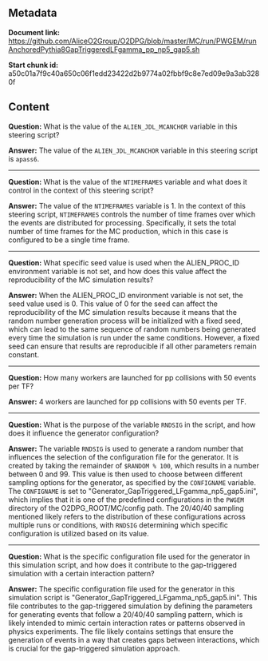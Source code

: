 ## Metadata

**Document link:** https://github.com/AliceO2Group/O2DPG/blob/master/MC/run/PWGEM/runAnchoredPythia8GapTriggeredLFgamma_pp_np5_gap5.sh

**Start chunk id:** a50c01a7f9c40a650c06f1edd23422d2b9774a02fbbf9c8e7ed09e9a3ab3280f

## Content

**Question:** What is the value of the `ALIEN_JDL_MCANCHOR` variable in this steering script?

**Answer:** The value of the `ALIEN_JDL_MCANCHOR` variable in this steering script is `apass6`.

---

**Question:** What is the value of the `NTIMEFRAMES` variable and what does it control in the context of this steering script?

**Answer:** The value of the `NTIMEFRAMES` variable is 1. In the context of this steering script, `NTIMEFRAMES` controls the number of time frames over which the events are distributed for processing. Specifically, it sets the total number of time frames for the MC production, which in this case is configured to be a single time frame.

---

**Question:** What specific seed value is used when the ALIEN_PROC_ID environment variable is not set, and how does this value affect the reproducibility of the MC simulation results?

**Answer:** When the ALIEN_PROC_ID environment variable is not set, the seed value used is 0. This value of 0 for the seed can affect the reproducibility of the MC simulation results because it means that the random number generation process will be initialized with a fixed seed, which can lead to the same sequence of random numbers being generated every time the simulation is run under the same conditions. However, a fixed seed can ensure that results are reproducible if all other parameters remain constant.

---

**Question:** How many workers are launched for pp collisions with 50 events per TF?

**Answer:** 4 workers are launched for pp collisions with 50 events per TF.

---

**Question:** What is the purpose of the variable `RNDSIG` in the script, and how does it influence the generator configuration?

**Answer:** The variable `RNDSIG` is used to generate a random number that influences the selection of the configuration file for the generator. It is created by taking the remainder of `$RANDOM % 100`, which results in a number between 0 and 99. This value is then used to choose between different sampling options for the generator, as specified by the `CONFIGNAME` variable. The `CONFIGNAME` is set to "Generator_GapTriggered_LFgamma_np5_gap5.ini", which implies that it is one of the predefined configurations in the `PWGEM` directory of the O2DPG_ROOT/MC/config path. The 20/40/40 sampling mentioned likely refers to the distribution of these configurations across multiple runs or conditions, with `RNDSIG` determining which specific configuration is utilized based on its value.

---

**Question:** What is the specific configuration file used for the generator in this simulation script, and how does it contribute to the gap-triggered simulation with a certain interaction pattern?

**Answer:** The specific configuration file used for the generator in this simulation script is "Generator_GapTriggered_LFgamma_np5_gap5.ini". This file contributes to the gap-triggered simulation by defining the parameters for generating events that follow a 20/40/40 sampling pattern, which is likely intended to mimic certain interaction rates or patterns observed in physics experiments. The file likely contains settings that ensure the generation of events in a way that creates gaps between interactions, which is crucial for the gap-triggered simulation approach.